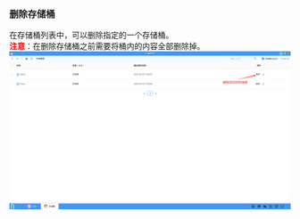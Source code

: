 ### 删除存储桶
在存储桶列表中，可以删除指定的一个存储桶。<br>**<font color='red'>注意</font>**：在删除存储桶之前需要将桶内的内容全部删除掉。
![alt text](../help_picture/12_storagebucket08.png)